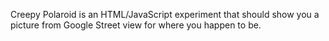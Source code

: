 Creepy Polaroid is an HTML/JavaScript experiment that should show you a picture
from Google Street view for where you happen to be.
